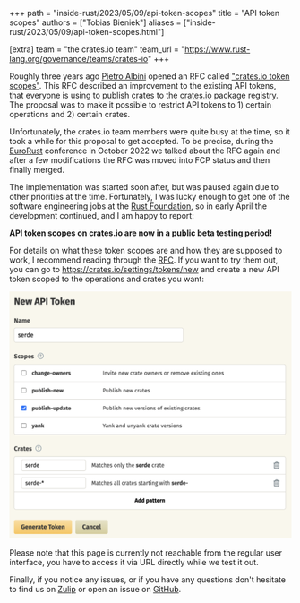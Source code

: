 +++
path = "inside-rust/2023/05/09/api-token-scopes"
title = "API token scopes"
authors = ["Tobias Bieniek"]
aliases = ["inside-rust/2023/05/09/api-token-scopes.html"]

[extra]
team = "the crates.io team"
team_url = "https://www.rust-lang.org/governance/teams/crates-io"
+++

Roughly three years ago [Pietro Albini](https://github.com/pietroalbini) opened an RFC called ["crates.io token scopes"](https://github.com/rust-lang/rfcs/pull/2947). This RFC described an improvement to the existing API tokens, that everyone is using to publish crates to the [crates.io](https://crates.io/) package registry. The proposal was to make it possible to restrict API tokens to 1) certain operations and 2) certain crates.

Unfortunately, the crates.io team members were quite busy at the time, so it took a while for this proposal to get accepted. To be precise, during the [EuroRust](https://eurorust.eu) conference in October 2022 we talked about the RFC again and after a few modifications the RFC was moved into FCP status and then finally merged.

The implementation was started soon after, but was paused again due to other priorities at the time. Fortunately, I was lucky enough to get one of the software engineering jobs at the [Rust Foundation](https://rustfoundation.org/), so in early April the development continued, and I am happy to report:

**API token scopes on crates.io are now in a public beta testing period!**

For details on what these token scopes are and how they are supposed to work, I recommend reading through the [RFC](https://github.com/rust-lang/rfcs/pull/2947). If you want to try them out, you can go to <https://crates.io/settings/tokens/new> and create a new API token scoped to the operations and crates you want:

![Screenshot of the "New API Token" page](screenshot.png)

Please note that this page is currently not reachable from the regular user interface, you have to access it via URL directly while we test it out.

Finally, if you notice any issues, or if you have any questions don't hesitate to find us on [Zulip](https://rust-lang.zulipchat.com/#narrow/stream/318791-t-crates-io/topic/token.20scopes) or open an issue on [GitHub](https://github.com/rust-lang/crates.io/issues/new/choose).
